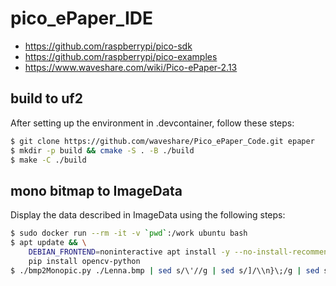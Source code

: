 # pico_ePaper_IDE

- https://github.com/raspberrypi/pico-sdk
- https://github.com/raspberrypi/pico-examples
- https://www.waveshare.com/wiki/Pico-ePaper-2.13

## build to uf2

After setting up the environment in .devcontainer, follow these steps:

```sh
$ git clone https://github.com/waveshare/Pico_ePaper_Code.git epaper
$ mkdir -p build && cmake -S . -B ./build
$ make -C ./build
```


## mono bitmap to ImageData

Display the data described in ImageData using the following steps:

```sh
$ sudo docker run --rm -it -v `pwd`:/work ubuntu bash
$ apt update && \
    DEBIAN_FRONTEND=noninteractive apt install -y --no-install-recommends python3 python3-pip libopencv-dev && \
    pip install opencv-python
$ ./bmp2Monopic.py ./Lenna.bmp | sed s/\'//g | sed s/]/\\n}\;/g | sed s/\\[/{\\n/g
```

